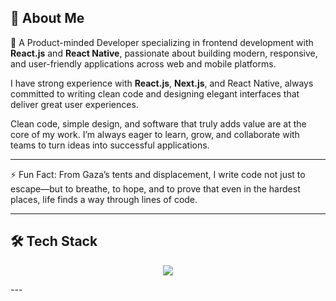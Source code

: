 ## 👋 About Me

🎯 A Product-minded Developer specializing in frontend development with **React.js** and **React Native**, passionate about building modern, responsive, and user-friendly applications across web and mobile platforms.

I have strong experience with **React.js**, **Next.js**, and React Native, always committed to writing clean code and designing elegant interfaces that deliver great user experiences.

Clean code, simple design, and software that truly adds value are at the core of my work.
I’m always eager to learn, grow, and collaborate with teams to turn ideas into successful applications.

---

⚡ Fun Fact: From Gaza’s tents and displacement, I write code not just to escape—but to breathe, to hope, and to prove that even in the hardest places, life finds a way through lines of code.

---

## 🛠️ Tech Stack

<p align="center">
  <a href="https://skillicons.dev">
    <img src="https://skillicons.dev/icons?i=java,html,css,js,ts,react,nextjs,redux,tailwind,styledcomponents,materialui,vite,webpack,babel,androidstudio,nodejs,express,mongodb,firebase,supabase,docker,netlify,vercel,git,github,gitlab,vscode,postman,npm,pnpm,figma,notion,obsidian,stackoverflow,linkedin,twitter,devto,discord" />
  </a>
</p>
---

